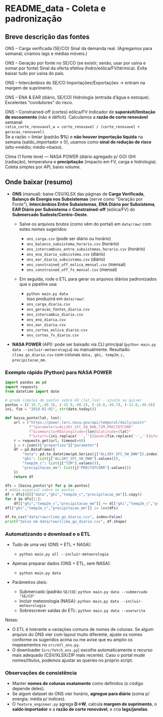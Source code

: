 # README_data - Coleta e padronização 

## Breve descrição das fontes
ONS – Carga verificada (SE/CO)
Sinal da demanda real. (Agregamos para semanal; criamos lags e médias móveis.)

ONS – Geração por fonte no SE/CO (se existir; senão, usar por usina e somar por fonte)
Sinal da oferta efetiva (hidro/eólica/FV/térmica). Evita baixar tudo por usina do país.

ONS – Intercâmbios do SE/CO
Importações/Exportações → entram na margem de suprimento.

ONS – ENA & EAR (diário, SE/CO)
Hidrologia (entrada d’água e estoque). Excelentes “condutores” do risco.

ONS – Constrained-off (cortes) eólica/FV
Indicador de **superávit/limitação de escoamento** (não é déficit). Calculamos a **razão de corte renovável** semanal:  
`ratio_corte_renovavel_w = corte_renovavel / (corte_renovavel + geracao_renovavel)`.  
Se a razão > limiar (padrão **5%**) e **não houver importação líquida** na semana (saldo_importador ≤ 0), usamos como **sinal de redução de risco** (alto→médio; médio→baixo).

Clima (1 fonte leve) — NASA POWER (diário agregado p/ GO)
GHI (radiação), temperatura e **precipitação** (impacto em FV, carga e hidrologia). Coleta simples por API, baixo volume.


## Onde baixar (resumo)

- **ONS** (manual): baixe CSV/XLSX das páginas de **Carga Verificada**, **Balanço de Energia nos Subsistemas** (serve como "Geração por Fonte"), **Intercâmbios Entre Subsistemas**, **ENA Diário por Subsistema**, **EAR Diário por Subsistema** e **Constrained-off** (eólica/FV) do **Submercado Sudeste/Centro-Oeste**. 

  - Salve os arquivos brutos (como vêm do portal) em `data/raw/` com estes nomes sugeridos:  
    - `ons_carga.csv` (pode ser diário ou horário)  
    - `ons_balanco_subsistema_horario.csv` (horário)  
    - `ons_intercambios_entre_subsistemas_horario.csv` (horário)  
    - `ons_ena_diario_subsistema.csv` (diário)  
    - `ons_ear_diario_subsistema.csv` (diário)  
    - `ons_constrained_off_eolica_mensal.csv` (mensal)  
    - `ons_constrained_off_fv_mensal.csv` (mensal)

  - Em seguida, rode o ETL para gerar os arquivos diários padronizados que o pipeline usa:  
    - `python main.py data`  
    Isso produzirá em `data/raw/`:  
    - `ons_carga_diaria.csv`  
    - `ons_geracao_fontes_diaria.csv`  
    - `ons_intercambio_diario.csv`  
    - `ons_ena_diaria.csv`  
    - `ons_ear_diaria.csv`  
    - `ons_cortes_eolica_diario.csv`  
    - `ons_cortes_fv_diario.csv`

- **NASA POWER** (API): pode ser baixado via CLI principal (`python main.py data --incluir-meteorologia`) ou manualmente. Resultado: `clima_go_diario.csv` com colunas `data, ghi, temp2m_c, precipitacao_mm`.

### Exemplo rápido (Python) para NASA POWER

```python
import pandas as pd
import requests
from datetime import date

# grade simples de pontos sobre GO (lat,lon) - ajuste se quiser
pontos = [(-16.7,-49.3), (-15.9,-48.2), (-18.0,-49.7), (-13.6,-46.9)]
ini, fim = "2018-01-01", str(date.today())

def baixa_ponto(lat, lon):
    url = ("https://power.larc.nasa.gov/api/temporal/daily/point"
           f"?parameters=ALLSKY_SFC_SW_DWN,T2M,PRECTOTCORR"
           f"&community=RE&longitude={lon}&latitude={lat}"
           f"&start={ini.replace('-','')}&end={fim.replace('-','')}&format=JSON")
    r = requests.get(url, timeout=60)
    j = r.json()["properties"]["parameter"]
    df = pd.DataFrame({
        "data": pd.to_datetime(pd.Series(j["ALLSKY_SFC_SW_DWN"]).index),
        "ghi": list(j["ALLSKY_SFC_SW_DWN"].values()),
        "temp2m_c": list(j["T2M"].values()),
        "precipitacao_mm": list(j["PRECTOTCORR"].values())
    })
    return df

dfs = [baixa_ponto(*p) for p in pontos]
# média espacial sobre os pontos
df = dfs[0][["data","ghi","temp2m_c","precipitacao_mm"]].copy()
for d in dfs[1:]:
    df[["ghi","temp2m_c","precipitacao_mm"]] += d[["ghi","temp2m_c","precipitacao_mm"]]
df[["ghi","temp2m_c","precipitacao_mm"]] /= len(dfs)

df.to_csv("data/raw/clima_go_diario.csv", index=False)
print("Salvo em data/raw/clima_go_diario.csv", df.shape)
```

### Automatizando o download e o ETL
- Tudo de uma vez (ONS + ETL + NASA):  
  - `python main.py all --incluir-meteorologia`

- Apenas preparar dados (ONS + ETL, sem NASA):  
  - `python main.py data`

- Parâmetros úteis:
  - Submercado (padrão `SE/CO`): `python main.py data --submercado "SE/CO"`
  - Incluir meteorologia (NASA): `python main.py data --incluir-meteorologia`
  - Sobrescrever saídas do ETL: `python main.py data --overwrite`

Notas:
- O ETL é tolerante a variações comuns de nomes de colunas. Se algum arquivo do ONS vier com layout muito diferente, ajuste os nomes conforme os sugeridos acima ou me avise que eu amplio os mapeamentos no `src/etl_ons.py`.
 - O downloader (`src/fetch_ons.py`) escolhe automaticamente o recurso mais adequado (CSV/XLSX/ZIP mais recente). Caso o portal mude nomes/títulos, podemos ajustar as queries no próprio script.

### Observações de consistência
- Manter **nomes de colunas exatamente** como definidos (o código depende deles).  
- Se algum dataset do ONS vier horário, **agregue para diário** (soma p/ energia; média p/ índices).  
- O `feature_engineer.py` agrega **D→W**, calcula **margem de suprimento**, o **saldo importador** e a **razão de corte renovável**, e cria **lags/janelas**.
